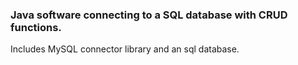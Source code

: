 ### Java software connecting to a SQL database with CRUD functions.

Includes MySQL connector library and an sql database.
